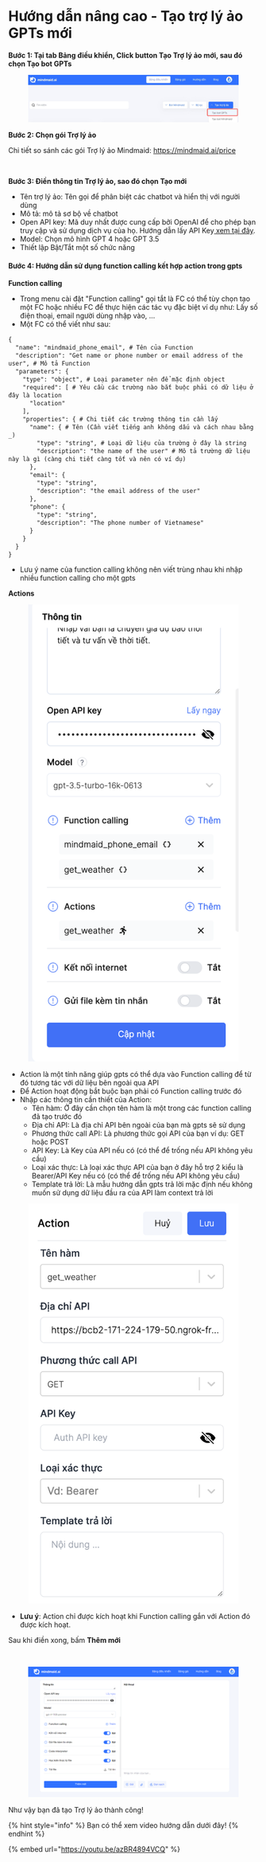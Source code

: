 # Hướng dẫn nâng cao - Tạo trợ lý ảo GPTs mới

**Bước 1: Tại tab Bảng điều khiển, Click button Tạo Trợ lý ảo mới, sau đó chọn Tạo bot GPTs**

<figure><img src="../.gitbook/assets/image (2) (1) (1) (1) (1) (1).png" alt=""><figcaption></figcaption></figure>

**Bước 2: Chọn gói Trợ lý ảo**

Chi tiết so sánh các gói Trợ lý ảo Mindmaid: https://mindmaid.ai/price

<figure><img src="https://lh7-us.googleusercontent.com/nr9JZEB4feLK0X_Pe3_2LUjsU4PsxUZDx0Ek2ZsxpCHhzp2aQo5KaiiAxrVlK3Vzylm2xr5GqiqbiA_Y37rD-d_kNHprjOvj3gJDx70KKNgosBXn4SCF2V0j0xpZlUJubEzhUrkE5-qlgIVI4neg7ec" alt=""><figcaption></figcaption></figure>

**Bước 3: Điền thông tin Trợ lý ảo, sao đó chọn Tạo mới**

* Tên trợ lý ảo: Tên gọi để phân biệt các chatbot và hiển thị với người dùng
* Mô tả: mô tả sơ bộ về chatbot
* Open API key: Mã duy nhất được cung cấp bởi OpenAI để cho phép bạn truy cập và sử dụng dịch vụ của họ. Hướng dẫn lấy API Key[ xem tại đây](https://workbetter.vn/huong-dan-lay-chatgpt-api-key/).&#x20;
* Model: Chọn mô hình GPT 4 hoặc GPT 3.5
* Thiết lập Bật/Tắt một số chức năng

#### Bước 4: Hướng dẫn sử dụng function calling kết hợp action trong gpts

**Function calling**

* Trong menu cài đặt "Function calling" gọi tắt là FC có thể tùy chọn tạo một FC hoặc nhiều FC để thực hiện các tác vụ đặc biệt ví dụ như: Lấy số điện thoại, email người dùng nhập vào, ...
* Một FC có thể viết như sau:

```
{
  "name": "mindmaid_phone_email", # Tên của Function
  "description": "Get name or phone number or email address of the user", # Mô tả Function
  "parameters": {
    "type": "object", # Loại parameter nên để mặc định object
    "required": [ # Yêu cầu các trường nào bắt buộc phải có dữ liệu ở đây là location
      "location"
    ],
    "properties": { # Chi tiết các trường thông tin cần lấy
      "name": { # Tên (Cần viết tiếng anh không dấu và cách nhau bằng _)
        "type": "string", # Loại dữ liệu của trường ở đây là string
        "description": "the name of the user" # Mô tả trường dữ liệu này là gì (càng chi tiết càng tốt và nên có ví dụ)
      },
      "email": { 
        "type": "string",
        "description": "the email address of the user"
      },
      "phone": {
        "type": "string",
        "description": "The phone number of Vietnamese"
      }
    }
  }
}
```

* Lưu ý name của function calling không nên viết trùng nhau khi nhập nhiều function calling cho một gpts

**Actions**

<figure><img src="../.gitbook/assets/image (2) (1).png" alt=""><figcaption></figcaption></figure>

* Action là một tính năng giúp gpts có thể dựa vào Function calling để từ đó tương tác với dữ liệu bên ngoài qua API
* Để Action hoạt động bắt buộc bạn phải có Function calling trước đó
* Nhập các thông tin cần thiết của Action:
  * Tên hàm: Ở đây cần chọn tên hàm là một trong các function calling đã tạo trước đó
  * Địa chỉ API: Là địa chỉ API bên ngoài của bạn mà gpts sẽ sử dụng
  * Phương thức call API: Là phương thức gọi API của bạn ví dụ: GET hoặc POST
  * API Key: Là Key của API nếu có  (có thể để trống nếu API không yêu cầu)
  * Loại xác thực: Là loại xác thực API của bạn ở đây hỗ trợ 2 kiểu là Bearer/API Key nếu có (có thể để trống nếu API không yêu cầu)
  * Template trả lời: Là mẫu hướng dẫn gpts trả lời mặc định nếu không muốn sử dụng dữ liệu đầu ra của API làm context trả lời

<figure><img src="../.gitbook/assets/image (62).png" alt=""><figcaption></figcaption></figure>

* **Lưu ý**: Action chỉ được kích hoạt khi Function calling gắn với Action đó được kích hoạt.

Sau khi điền xong, bấm **Thêm mới**

<figure><img src="https://lh7-us.googleusercontent.com/bKDihKfJCGfSX6626ldBk2tUivE4xGsoMEy-nkp5nuWq5Jk7ol49cqfN54eYkWi3KBJhnt41T1NGNP315oBBUJseBdULfwNkWjl4oXBCcsFwFaguFDATSk690jAtUwevlwGa-qEDpyt0TQI6ZoITEr4" alt=""><figcaption></figcaption></figure>

<figure><img src="../.gitbook/assets/image (2) (1) (1) (1) (1) (1) (1).png" alt=""><figcaption></figcaption></figure>

Như vậy bạn đã tạo Trợ lý ảo thành công!



{% hint style="info" %}
Bạn có thể xem video hướng dẫn dưới đây!
{% endhint %}

{% embed url="https://youtu.be/azBR4894VCQ" %}
